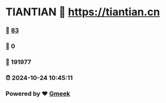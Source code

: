 # TIANTIAN :link: https://tiantian.cn 
### :page_facing_up: [83](https://tiantian.cn/tag.html) 
### :speech_balloon: 0 
### :hibiscus: 191977 
### :alarm_clock: 2024-10-24 10:45:11 
### Powered by :heart: [Gmeek](https://github.com/Meekdai/Gmeek)

